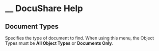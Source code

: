 # __ DocuShare Help

## Document Types

Specifies the type of document to find. When using this menu, the Object Types must be **All Object Types** or **Documents Only**.
